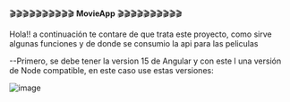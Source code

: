 🎬🎬🎬🎬🎬🎬🎬🎬🎬🎬 **MovieApp** 🎬🎬🎬🎬🎬🎬🎬🎬🎬🎬

Hola!! a continuación te contare de que trata este proyecto, como sirve algunas funciones y de donde se consumio la api para las peliculas

--Primero, se debe tener la version 15 de Angular y con este l una versión de Node compatible, en este caso use estas versiones:


![image](https://github.com/SerGarHor/MovieApp/assets/93298529/af9feb18-abcc-45af-a973-2a3fc986ec50)


